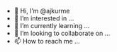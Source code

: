 - 👋 Hi, I’m @ajkurme
- 👀 I’m interested in ...
- 🌱 I’m currently learning ...
- 💞️ I’m looking to collaborate on ...
- 📫 How to reach me ...

<!---
ajkurme/ajkurme is a ✨ special ✨ repository because its `README.md` (this file) appears on your GitHub profile.
You can click the Preview link to take a look at your changes.
--->
